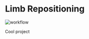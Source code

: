 # Limb Repositioning 

![workflow](https://github.com/ericlhu0/limb-repo/actions/workflows/ci.yml/badge.svg)

Cool project